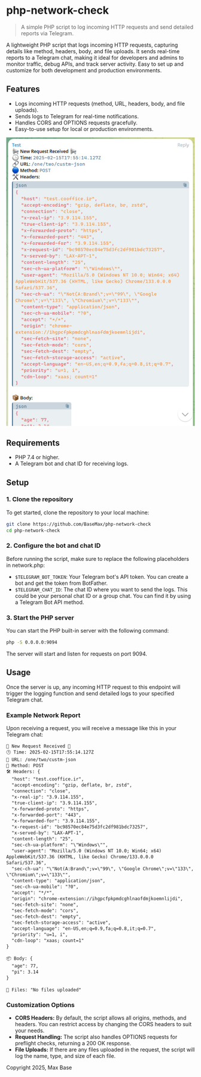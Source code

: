 # php-network-check

> A simple PHP script to log incoming HTTP requests and send detailed reports via Telegram.

A lightweight PHP script that logs incoming HTTP requests, capturing details like method, headers, body, and file uploads. It sends real-time reports to a Telegram chat, making it ideal for developers and admins to monitor traffic, debug APIs, and track server activity. Easy to set up and customize for both development and production environments.

## Features

- Logs incoming HTTP requests (method, URL, headers, body, and file uploads).
- Sends logs to Telegram for real-time notifications.
- Handles CORS and OPTIONS requests gracefully.
- Easy-to-use setup for local or production environments.

![php-network-check](demo.jpg)

## Requirements

- PHP 7.4 or higher.
- A Telegram bot and chat ID for receiving logs.

## Setup

### 1. Clone the repository

To get started, clone the repository to your local machine:

```sh
git clone https://github.com/BaseMax/php-network-check
cd php-network-check
```

### 2. Configure the bot and chat ID

Before running the script, make sure to replace the following placeholders in network.php:

- `$TELEGRAM_BOT_TOKEN`: Your Telegram bot's API token. You can create a bot and get the token from BotFather.
- `$TELEGRAM_CHAT_ID`: The chat ID where you want to send the logs. This could be your personal chat ID or a group chat. You can find it by using a Telegram Bot API method.

### 3. Start the PHP server

You can start the PHP built-in server with the following command:

```sh
php -S 0.0.0.0:9094
```

The server will start and listen for requests on port 9094.

## Usage

Once the server is up, any incoming HTTP request to this endpoint will trigger the logging function and send detailed logs to your specified Telegram chat.

### Example Network Report

Upon receiving a request, you will receive a message like this in your Telegram chat:

```
📢 New Request Received 📢
🕒 Time: 2025-02-15T17:55:14.127Z
🔗 URL: /one/two/custm-json
🔵 Method: POST
🛠 Headers: {
  "host": "test.cooffice.ir",
  "accept-encoding": "gzip, deflate, br, zstd",
  "connection": "close",
  "x-real-ip": "3.9.114.155",
  "true-client-ip": "3.9.114.155",
  "x-forwarded-proto": "https",
  "x-forwarded-port": "443",
  "x-forwarded-for": "3.9.114.155",
  "x-request-id": "bc98570ec84e75d3fc2df981bdc73257",
  "x-served-by": "LAX-APT-1",
  "content-length": "25",
  "sec-ch-ua-platform": "\"Windows\"",
  "user-agent": "Mozilla/5.0 (Windows NT 10.0; Win64; x64) AppleWebKit/537.36 (KHTML, like Gecko) Chrome/133.0.0.0 Safari/537.36",
  "sec-ch-ua": "\"Not(A:Brand\";v=\"99\", \"Google Chrome\";v=\"133\", \"Chromium\";v=\"133\"",
  "content-type": "application/json",
  "sec-ch-ua-mobile": "?0",
  "accept": "*/*",
  "origin": "chrome-extension://ihgpcfpkpmdcghlnaofdmjkoemnlijdi",
  "sec-fetch-site": "none",
  "sec-fetch-mode": "cors",
  "sec-fetch-dest": "empty",
  "sec-fetch-storage-access": "active",
  "accept-language": "en-US,en;q=0.9,fa;q=0.8,it;q=0.7",
  "priority": "u=1, i",
  "cdn-loop": "xaas; count=1"
}

📦 Body: {
  "age": 77,
  "pi": 3.14
}

📂 Files: "No files uploaded"
```

### Customization Options

- **CORS Headers:** By default, the script allows all origins, methods, and headers. You can restrict access by changing the CORS headers to suit your needs.
- **Request Handling:** The script also handles OPTIONS requests for preflight checks, returning a 200 OK response.
- **File Uploads:** If there are any files uploaded in the request, the script will log the name, type, and size of each file.

Copyright 2025, Max Base

